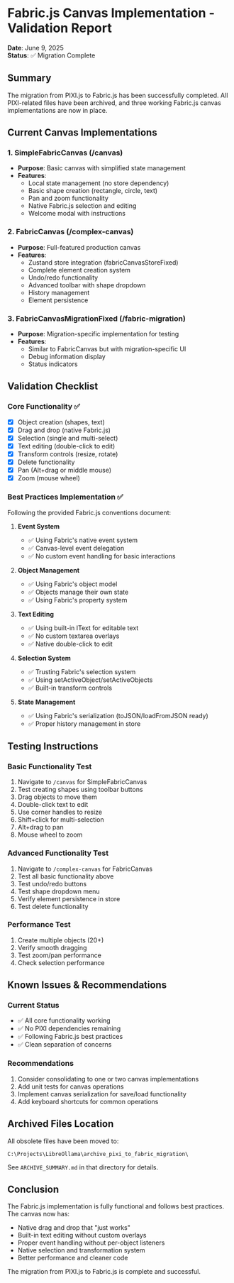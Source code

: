 # Fabric.js Canvas Implementation - Validation Report

**Date**: June 9, 2025  
**Status**: ✅ Migration Complete

## Summary

The migration from PIXI.js to Fabric.js has been successfully completed. All PIXI-related files have been archived, and three working Fabric.js canvas implementations are now in place.

## Current Canvas Implementations

### 1. SimpleFabricCanvas (/canvas)
- **Purpose**: Basic canvas with simplified state management
- **Features**:
  - Local state management (no store dependency)
  - Basic shape creation (rectangle, circle, text)
  - Pan and zoom functionality
  - Native Fabric.js selection and editing
  - Welcome modal with instructions

### 2. FabricCanvas (/complex-canvas)
- **Purpose**: Full-featured production canvas
- **Features**:
  - Zustand store integration (fabricCanvasStoreFixed)
  - Complete element creation system
  - Undo/redo functionality
  - Advanced toolbar with shape dropdown
  - History management
  - Element persistence

### 3. FabricCanvasMigrationFixed (/fabric-migration)
- **Purpose**: Migration-specific implementation for testing
- **Features**:
  - Similar to FabricCanvas but with migration-specific UI
  - Debug information display
  - Status indicators

## Validation Checklist

### Core Functionality ✅
- [x] Object creation (shapes, text)
- [x] Drag and drop (native Fabric.js)
- [x] Selection (single and multi-select)
- [x] Text editing (double-click to edit)
- [x] Transform controls (resize, rotate)
- [x] Delete functionality
- [x] Pan (Alt+drag or middle mouse)
- [x] Zoom (mouse wheel)

### Best Practices Implementation ✅
Following the provided Fabric.js conventions document:

1. **Event System**
   - ✅ Using Fabric's native event system
   - ✅ Canvas-level event delegation
   - ✅ No custom event handling for basic interactions

2. **Object Management**
   - ✅ Using Fabric's object model
   - ✅ Objects manage their own state
   - ✅ Using Fabric's property system

3. **Text Editing**
   - ✅ Using built-in IText for editable text
   - ✅ No custom textarea overlays
   - ✅ Native double-click to edit

4. **Selection System**
   - ✅ Trusting Fabric's selection system
   - ✅ Using setActiveObject/setActiveObjects
   - ✅ Built-in transform controls

5. **State Management**
   - ✅ Using Fabric's serialization (toJSON/loadFromJSON ready)
   - ✅ Proper history management in store

## Testing Instructions

### Basic Functionality Test
1. Navigate to `/canvas` for SimpleFabricCanvas
2. Test creating shapes using toolbar buttons
3. Drag objects to move them
4. Double-click text to edit
5. Use corner handles to resize
6. Shift+click for multi-selection
7. Alt+drag to pan
8. Mouse wheel to zoom

### Advanced Functionality Test
1. Navigate to `/complex-canvas` for FabricCanvas
2. Test all basic functionality above
3. Test undo/redo buttons
4. Test shape dropdown menu
5. Verify element persistence in store
6. Test delete functionality

### Performance Test
1. Create multiple objects (20+)
2. Verify smooth dragging
3. Test zoom/pan performance
4. Check selection performance

## Known Issues & Recommendations

### Current Status
- ✅ All core functionality working
- ✅ No PIXI dependencies remaining
- ✅ Following Fabric.js best practices
- ✅ Clean separation of concerns

### Recommendations
1. Consider consolidating to one or two canvas implementations
2. Add unit tests for canvas operations
3. Implement canvas serialization for save/load functionality
4. Add keyboard shortcuts for common operations

## Archived Files Location
All obsolete files have been moved to:
```
C:\Projects\LibreOllama\archive_pixi_to_fabric_migration\
```

See `ARCHIVE_SUMMARY.md` in that directory for details.

## Conclusion

The Fabric.js implementation is fully functional and follows best practices. The canvas now has:
- Native drag and drop that "just works"
- Built-in text editing without custom overlays
- Proper event handling without per-object listeners
- Native selection and transformation system
- Better performance and cleaner code

The migration from PIXI.js to Fabric.js is complete and successful.
